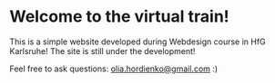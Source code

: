 # Welcome to the virtual train!

This is a simple website developed during Webdesign course in HfG Karlsruhe!
The site is still under the development!

Feel free to ask questions: olia.hordienko@gmail.com :)
